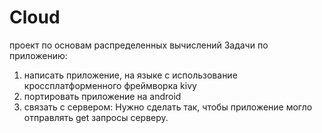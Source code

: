 # Cloud
проект по основам распределенных вычислений
Задачи по приложению:
1) написать приложение, на языке с использование кроссплатформенного фреймворка kivy
2) портировать приложение на android
3) связать с сервером: Нужно сделать так, чтобы приложение могло отправлять get запросы серверу.
